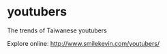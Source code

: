 # youtubers
The trends of Taiwanese youtubers

Explore online: http://www.smilekevin.com/youtubers/
